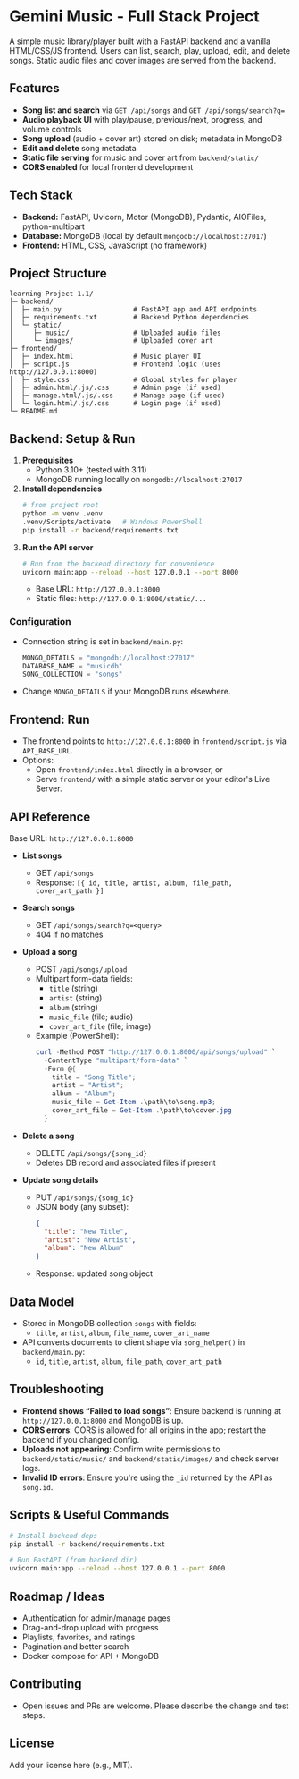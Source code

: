 # Gemini Music - Full Stack Project

A simple music library/player built with a FastAPI backend and a vanilla HTML/CSS/JS frontend. Users can list, search, play, upload, edit, and delete songs. Static audio files and cover images are served from the backend.

## Features
- **Song list and search** via `GET /api/songs` and `GET /api/songs/search?q=`
- **Audio playback UI** with play/pause, previous/next, progress, and volume controls
- **Song upload** (audio + cover art) stored on disk; metadata in MongoDB
- **Edit and delete** song metadata
- **Static file serving** for music and cover art from `backend/static/`
- **CORS enabled** for local frontend development

## Tech Stack
- **Backend:** FastAPI, Uvicorn, Motor (MongoDB), Pydantic, AIOFiles, python-multipart
- **Database:** MongoDB (local by default `mongodb://localhost:27017`)
- **Frontend:** HTML, CSS, JavaScript (no framework)

## Project Structure
```
learning Project 1.1/
├─ backend/
│  ├─ main.py                  # FastAPI app and API endpoints
│  ├─ requirements.txt         # Backend Python dependencies
│  └─ static/
│     ├─ music/                # Uploaded audio files
│     └─ images/               # Uploaded cover art
├─ frontend/
│  ├─ index.html               # Music player UI
│  ├─ script.js                # Frontend logic (uses http://127.0.0.1:8000)
│  ├─ style.css                # Global styles for player
│  ├─ admin.html/.js/.css      # Admin page (if used)
│  ├─ manage.html/.js/.css     # Manage page (if used)
│  └─ login.html/.js/.css      # Login page (if used)
└─ README.md
```

## Backend: Setup & Run
1. **Prerequisites**
   - Python 3.10+ (tested with 3.11)
   - MongoDB running locally on `mongodb://localhost:27017`
2. **Install dependencies**
   ```bash
   # from project root
   python -m venv .venv
   .venv/Scripts/activate   # Windows PowerShell
   pip install -r backend/requirements.txt
   ```
3. **Run the API server**
   ```bash
   # Run from the backend directory for convenience
   uvicorn main:app --reload --host 127.0.0.1 --port 8000
   ```
   - Base URL: `http://127.0.0.1:8000`
   - Static files: `http://127.0.0.1:8000/static/...`

### Configuration
- Connection string is set in `backend/main.py`:
  ```python
  MONGO_DETAILS = "mongodb://localhost:27017"
  DATABASE_NAME = "musicdb"
  SONG_COLLECTION = "songs"
  ```
- Change `MONGO_DETAILS` if your MongoDB runs elsewhere.

## Frontend: Run
- The frontend points to `http://127.0.0.1:8000` in `frontend/script.js` via `API_BASE_URL`.
- Options:
  - Open `frontend/index.html` directly in a browser, or
  - Serve `frontend/` with a simple static server or your editor's Live Server.

## API Reference
Base URL: `http://127.0.0.1:8000`

- **List songs**
  - GET `/api/songs`
  - Response: `[{ id, title, artist, album, file_path, cover_art_path }]`

- **Search songs**
  - GET `/api/songs/search?q=<query>`
  - 404 if no matches

- **Upload a song**
  - POST `/api/songs/upload`
  - Multipart form-data fields:
    - `title` (string)
    - `artist` (string)
    - `album` (string)
    - `music_file` (file; audio)
    - `cover_art_file` (file; image)
  - Example (PowerShell):
    ```powershell
    curl -Method POST "http://127.0.0.1:8000/api/songs/upload" `
      -ContentType "multipart/form-data" `
      -Form @{ 
        title = "Song Title"; 
        artist = "Artist"; 
        album = "Album"; 
        music_file = Get-Item .\path\to\song.mp3; 
        cover_art_file = Get-Item .\path\to\cover.jpg 
      }
    ```

- **Delete a song**
  - DELETE `/api/songs/{song_id}`
  - Deletes DB record and associated files if present

- **Update song details**
  - PUT `/api/songs/{song_id}`
  - JSON body (any subset):
    ```json
    {
      "title": "New Title",
      "artist": "New Artist",
      "album": "New Album"
    }
    ```
  - Response: updated song object

## Data Model
- Stored in MongoDB collection `songs` with fields:
  - `title`, `artist`, `album`, `file_name`, `cover_art_name`
- API converts documents to client shape via `song_helper()` in `backend/main.py`:
  - `id`, `title`, `artist`, `album`, `file_path`, `cover_art_path`

## Troubleshooting
- **Frontend shows “Failed to load songs”**: Ensure backend is running at `http://127.0.0.1:8000` and MongoDB is up.
- **CORS errors**: CORS is allowed for all origins in the app; restart the backend if you changed config.
- **Uploads not appearing**: Confirm write permissions to `backend/static/music/` and `backend/static/images/` and check server logs.
- **Invalid ID errors**: Ensure you're using the `_id` returned by the API as `song.id`.

## Scripts & Useful Commands
```bash
# Install backend deps
pip install -r backend/requirements.txt

# Run FastAPI (from backend dir)
uvicorn main:app --reload --host 127.0.0.1 --port 8000
```

## Roadmap / Ideas
- Authentication for admin/manage pages
- Drag-and-drop upload with progress
- Playlists, favorites, and ratings
- Pagination and better search
- Docker compose for API + MongoDB

## Contributing
- Open issues and PRs are welcome. Please describe the change and test steps.

## License
Add your license here (e.g., MIT). 
